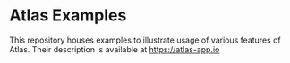 # Atlas Examples

This repository houses examples to illustrate usage of various features of Atlas. Their description is available at https://atlas-app.io
